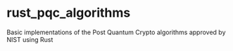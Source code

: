 # rust_pqc_algorithms
Basic implementations of the Post Quantum Crypto algorithms approved by NIST using Rust
